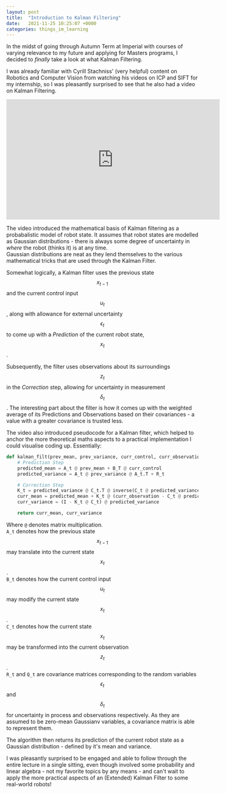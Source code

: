 ```yaml
---
layout: post
title:  "Introduction to Kalman Filtering"
date:   2021-11-25 10:25:07 +0000
categories: things_im_learning
---
```


In the midst of going through Autumn Term at Imperial with courses of varying relevance to my future and applying for Masters programs, I decided to _finally_ take a look at what Kalman Filtering.

I was already familiar with Cyrill Stachniss' (very helpful) content on Robotics and Computer Vision from watching his videos on ICP and SIFT for my internship, so I was pleasantly surprised to see that he also had a video on Kalman Filtering.

<iframe width="560" height="315" src="https://www.youtube.com/embed/E-6paM_Iwfc" title="YouTube video player" frameborder="0" allow="accelerometer; autoplay; clipboard-write; encrypted-media; gyroscope; picture-in-picture" allowfullscreen></iframe>
<br>

The video introduced the mathematical basis of Kalman filtering as a probabalistic model of robot state. It assumes that robot states are modelled as Gaussian distributions - there is always some degree of uncertainty in _where_ the robot (thinks it) is at any time.<br>
Gaussian distributions are neat as they lend themselves to the various mathematical tricks that are used through the Kalman Filter. 

Somewhat logically, a Kalman filter uses the previous state $$x_{t-1}$$ and the current control input $$u_t$$, along with allowance for external uncertainty $$\epsilon_t$$ to come up with a _Prediction_ of the current robot state, $$x_t$$.

Subsequently, the filter uses observations about its surroundings $$z_t$$ in the _Correction_ step, allowing for uncertainty in measurement $$\delta_t$$. The interesting part about the filter is how it comes up with the weighted average of its Predictions and Observations based on their covariances - a value with a greater covariance is trusted less.

The video also introduced pseudocode for a Kalman filter, which helped to anchor the more theoretical maths aspects to a practical implementation I could visualise coding up. Essentially:

```python
def kalman_filt(prev_mean, prev_variance, curr_control, curr_observation):
    # Prediction Step 
    predicted_mean = A_t @ prev_mean + B_T @ curr_control
    predicted_variance = A_t @ prev_variance @ A_t.T + R_t

    # Correction Step
    K_t = predicted_variance @ C_t.T @ inverse(C_t @ predicted_variance @ C_t.T + Q_t)  # K_t, the kalman gain, determines how much to trust the predicted variance.
    curr_mean = predicted_mean + K_t @ (curr_observation - C_t @ predicted_mean)
    curr_variance = (I - K_t @ C_t) @ predicted_variance

    return curr_mean, curr_variance
```
Where `@` denotes matrix multiplication.<br>
`A_t` denotes how the previous state $$x_{t-1}$$ may translate into the current state $$x_t$$.
<br>
`B_t` denotes how the current control input $$u_t$$ may modify the current state $$x_t$$.
<br>
`C_t` denotes how the current state $$x_t$$ may be transformed into the current observation $$z_t$$.
<br>
`R_t` and `Q_t` are covariance matrices corresponding to the random variables $$\epsilon_t$$ and $$\delta_t$$ for uncertainty in process and observations respectively. As they are assumed to be zero-mean Gaussianv variables, a covariance matrix is able to represent them.

The algorithm then returns its prediction of the current robot state as a Gaussian distribution - defined by it's mean and variance.

I was pleasantly surprised to be engaged and able to follow through the entire lecture in a single sitting, even though involved some probability and linear algebra - not my favorite topics by any means - and can't wait to apply the more practical aspects of an (Extended) Kalman Filter to some real-world robots!